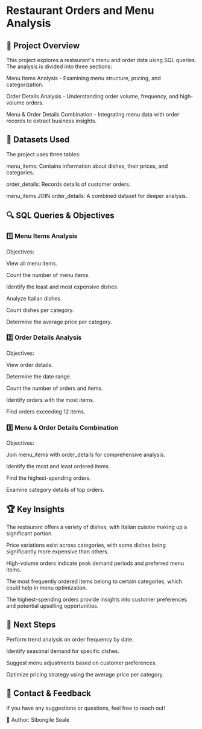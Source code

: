 # Restaurant Orders and Menu Analysis

## 📌 Project Overview

This project explores a restaurant's menu and order data using SQL queries. The analysis is divided into three sections:

Menu Items Analysis - Examining menu structure, pricing, and categorization.

Order Details Analysis - Understanding order volume, frequency, and high-volume orders.

Menu & Order Details Combination - Integrating menu data with order records to extract business insights.

## 📂 Datasets Used

The project uses three tables:

menu_items: Contains information about dishes, their prices, and categories.

order_details: Records details of customer orders.

menu_items JOIN order_details: A combined dataset for deeper analysis.

## 🔍 SQL Queries & Objectives

### 1️⃣ Menu Items Analysis

Objectives:

View all menu items.

Count the number of menu items.

Identify the least and most expensive dishes.

Analyze Italian dishes.

Count dishes per category.

Determine the average price per category.

### 2️⃣ Order Details Analysis

Objectives:

View order details.

Determine the date range.

Count the number of orders and items.

Identify orders with the most items.

Find orders exceeding 12 items.

### 3️⃣ Menu & Order Details Combination

Objectives:

Join menu_items with order_details for comprehensive analysis.

Identify the most and least ordered items.

Find the highest-spending orders.

Examine category details of top orders.

## 🏆 Key Insights

The restaurant offers a variety of dishes, with Italian cuisine making up a significant portion.

Price variations exist across categories, with some dishes being significantly more expensive than others.

High-volume orders indicate peak demand periods and preferred menu items.

The most frequently ordered items belong to certain categories, which could help in menu optimization.

The highest-spending orders provide insights into customer preferences and potential upselling opportunities.

## 📌 Next Steps

Perform trend analysis on order frequency by date.

Identify seasonal demand for specific dishes.

Suggest menu adjustments based on customer preferences.

Optimize pricing strategy using the average price per category.

## 📧 Contact & Feedback

If you have any suggestions or questions, feel free to reach out!

📌 Author: Sibongile Seale
